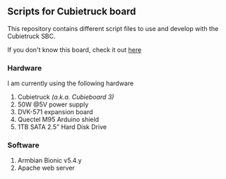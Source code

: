 ## Scripts for Cubietruck board

This repository contains different script files to use and develop with the Cubietruck SBC.

If you don't know this board, check it out [here][CT info]

### Hardware

I am currently using the following hardware

1. Cubietruck _(a.k.a. Cubieboard 3)_
2. 50W @5V power supply
3. DVK-571 expansion board
4. Quectel M95 Arduino shield
5. 1TB SATA 2.5" Hard Disk Drive

### Software

1. Armbian Bionic v5.4.y
2. Apache web server

[CT info]: http://docs.cubieboard.org/tutorials/cubietruck/start
